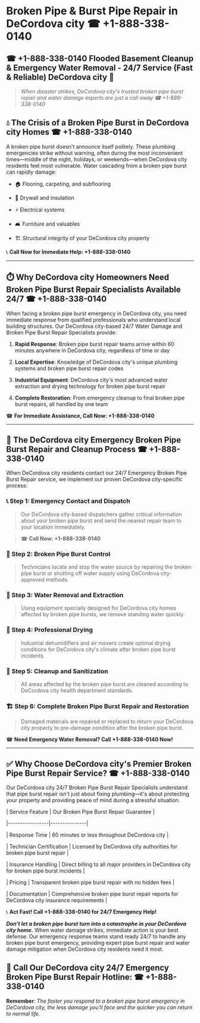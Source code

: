 # Broken Pipe & Burst Pipe Repair in DeCordova city ☎ +1-888-338-0140  
## ☎ +1-888-338-0140 Flooded Basement Cleanup & Emergency Water Removal - 24/7 Service (Fast & Reliable) DeCordova city 🚨  

> *When disaster strikes, DeCordova city's trusted broken pipe burst repair and water damage experts are just a call away ☎ +1-888-338-0140*  

## 💧 The Crisis of a Broken Pipe Burst in DeCordova city Homes ☎ +1-888-338-0140  

A broken pipe burst doesn't announce itself politely. These plumbing emergencies strike without warning, often during the most inconvenient times—middle of the night, holidays, or weekends—when DeCordova city residents feel most vulnerable. Water cascading from a broken pipe burst can rapidly damage:  

* 🏠 Flooring, carpeting, and subflooring  
* 🧱 Drywall and insulation  
* ⚡ Electrical systems  
* 🛋️ Furniture and valuables  
* 🏗️ Structural integrity of your DeCordova city property  

📞 **Call Now for Immediate Help: +1-888-338-0140**  

---  

## ⏱️ Why DeCordova city Homeowners Need Broken Pipe Burst Repair Specialists Available 24/7 ☎ +1-888-338-0140  

When facing a broken pipe burst emergency in DeCordova city, you need immediate response from qualified professionals who understand local building structures. Our DeCordova city-based 24/7 Water Damage and Broken Pipe Burst Repair Specialists provide:  

1. **Rapid Response**: Broken pipe burst repair teams arrive within 60 minutes anywhere in DeCordova city, regardless of time or day  
2. **Local Expertise**: Knowledge of DeCordova city's unique plumbing systems and broken pipe burst repair codes  
3. **Industrial Equipment**: DeCordova city's most advanced water extraction and drying technology for broken pipe burst repair  
4. **Complete Restoration**: From emergency cleanup to final broken pipe burst repairs, all handled by one team  

☎ **For Immediate Assistance, Call Now: +1-888-338-0140**  

---  

## 🔧 The DeCordova city Emergency Broken Pipe Burst Repair and Cleanup Process ☎ +1-888-338-0140  

When DeCordova city residents contact our 24/7 Emergency Broken Pipe Burst Repair service, we implement our proven DeCordova city-specific process:  

### 📞 Step 1: Emergency Contact and Dispatch  
> Our DeCordova city-based dispatchers gather critical information about your broken pipe burst and send the nearest repair team to your location immediately.  
> ☎ **Call Now: +1-888-338-0140**  

### 🚿 Step 2: Broken Pipe Burst Control  
> Technicians locate and stop the water source by repairing the broken pipe burst or shutting off water supply using DeCordova city-approved methods.  

### 🌊 Step 3: Water Removal and Extraction  
> Using equipment specially designed for DeCordova city homes affected by broken pipe bursts, we remove standing water quickly.  

### 💨 Step 4: Professional Drying  
> Industrial dehumidifiers and air movers create optimal drying conditions for DeCordova city's climate after broken pipe burst incidents.  

### 🧼 Step 5: Cleanup and Sanitization  
> All areas affected by the broken pipe burst are cleaned according to DeCordova city health department standards.  

### 🏗️ Step 6: Complete Broken Pipe Burst Repair and Restoration  
> Damaged materials are repaired or replaced to return your DeCordova city property to pre-damage condition after the broken pipe burst.  

☎ **Need Emergency Water Removal? Call +1-888-338-0140 Now!**  

---  

## ✅ Why Choose DeCordova city's Premier Broken Pipe Burst Repair Service? ☎ +1-888-338-0140  

Our DeCordova city 24/7 Broken Pipe Burst Repair Specialists understand that pipe burst repair isn't just about fixing plumbing—it's about protecting your property and providing peace of mind during a stressful situation.  

| Service Feature | Our Broken Pipe Burst Repair Guarantee |  
|-----------------|---------------|  
| Response Time | 60 minutes or less throughout DeCordova city |  
| Technician Certification | Licensed by DeCordova city authorities for broken pipe burst repair |  
| Insurance Handling | Direct billing to all major providers in DeCordova city for broken pipe burst incidents |  
| Pricing | Transparent broken pipe burst repair with no hidden fees |  
| Documentation | Comprehensive broken pipe burst repair reports for DeCordova city insurance requirements |  

📞 **Act Fast! Call +1-888-338-0140 for 24/7 Emergency Help!**  

***Don't let a broken pipe burst turn into a catastrophe in your DeCordova city home.*** When water damage strikes, immediate action is your best defense. Our emergency response teams stand ready 24/7 to handle any broken pipe burst emergency, providing expert pipe burst repair and water damage mitigation when DeCordova city residents need it most.  

## 📱 Call Our DeCordova city 24/7 Emergency Broken Pipe Burst Repair Hotline: ☎ +1-888-338-0140  

**Remember**: *The faster you respond to a broken pipe burst emergency in DeCordova city, the less damage you'll face and the quicker you can return to normal life.*